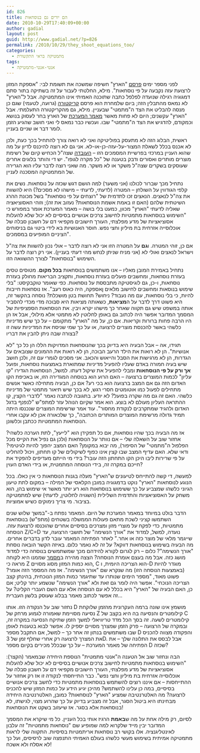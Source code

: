 ```yaml
---
id: 826
title: הם יורים גם בנוסחאות
date: 2010-10-29T17:40:09+00:00
author: gadial
layout: post
guid: http://www.gadial.net/?p=826
permalink: /2010/10/29/they_shoot_equations_too/
categories:
  - מתמטיקה בראי התקשורת
tags:
  - אנטי-אנטי-מתמטיקה
---
```

לפני מספר ימים [פרסם](http://www.haaretz.co.il/hasite/spages/1195328.html) "הארץ" חשיפה שמשכה את תשומת לבי: "אספקת המזון לרצועת עזה נקבעה על פי נוסחאות". מילא, החלטתי לעבור על זה בשתיקה בתור סתם דמגוגיה רגילה שנועדה לפלפל כתבה שתוכנה האמיתי אינו המתמטיקה. אבל ל"הארץ" לא נמאס מהתבלין הזה; ביום שלמחרת הוא פרסם [קריקטורה](http://www.haaretz.co.il/hasite/spages/1195538.html) (גרועה, לטעמי) שגם כן מנסה להבליט את הצד ה"מתמטי" שבעניין. מילא, גם מהקריקטורה התעלמתי. אבל "הארץ" עקשנים; היום לא פחות מאשר [מאמר המערכת](http://www.haaretz.co.il/hasite/spages/1195918.html) של הארץ בחר לעסוק בנושא וכמקודם, להדגיש את הצד ה"מתמטי" שבו. ועכשיו כבר נמאס לי ואני חושב שהגיע הזמן לומר דבר או שניים בעניין.

ראשית, הבלוג הזה לא מתעסק בפוליטיקה ואני לא רואה צורך להתחיל בכך כעת, ולכן לא אכנס בכלל לשאלת המצור-על-עזה-כן-או-לא. אני גם לא רוצה להיכנס לדיון על מה שהוא העניין במרכזי בפרשיית המסמכים הזו &#8211; [העובדה](http://www.haaretz.co.il/hasite/spages/1195330.html) שצה"ל הכחיש קיום של רשימת מוצרים מותרים ואסורים ודבק בטענה של "כל מקרה לגופו". יש די והותר בלוגים אחרים שעוסקים בשקרים שצה"ל משקר או לא משקר. מה שאני רוצה לדבר עליו הוא הגרירה של המתמטיקה המסכנה לעניין.

נתחיל מכך שברור לכולנו (אני משער) למה הושם דגש שכזה על נוסחאות. נשים את קלפי הגודווין על השולחן &#8211; המטרה (לדעתי, לדעתי &#8211; מישהו לא מסכים?) היא להשוות את צה"ל לנאצים. הנאצים זכו לתדמית של "רוצחים על פי נוסחאות" בשל מכונת ההרג השיטתית שלהם (האם זו באמת אשמת הנוסחאות? נעזוב את זה); וזוהי האסוציאציה שאליה לדעתי "הארץ" מכוון, כמעט בלי בושה &#8211; מאמר המערכת אומר במפורש כי "השימוש בנוסחאות מתמטיות לחישוב צרכים אנושיים בסיסיים לא יכול שלא להעלות אסוציאציות של מדע מפלצתי, העורך חישובים מקפיאי דם על חשבון סבלה של אוכלוסייה אזרחית בת מיליון וחצי נפש. חוסר האנושיות בא לידי ביטוי גם בניסוחים הציניים המופיעים במסמכים".

אם כן, זוהי המטרה. ו**גם** על המטרה הזו אני לא רוצה לדבר &#8211; אולי נכון להשוות את צה"ל וישראל לנאצים ואולי לא (אני מניח שניתן לנחש מהי דעתי בעניין). אני רק רוצה לדבר על השימוש "בנוסחאות" לצורך ההשוואה הזו.

נתחיל באמירת המובן מאליו &#8211; אנו משתמשים בנוסחאות **בכל מקום**. מטוסים טסים בעזרת נוסחאות, ומחשבים פועלים בעזרת נוסחאות, ותקציב הבריאות מחולק בעזרת נוסחאות, ו-כן, גם לוגיסטיקה מתבססת על נוסחאות. כפי שאומר טוקבקיסט: "בלי שימוש בנוסאות ומחשבים לחישוב מלאים ןאספקה, היה כאוס רעב". אז נוסחאות חייבות להיות, כי בלי נוסחאות, עם מה נעבוד? ניחוש? תחושת בטן מושכלת? נוסחה בהקשר זה, היא פשוט דרך לדבר על ה**מציאות**, כשאותה מציאות היא סבוכה מדי מכדי להסביר אותה במשפט שיש גם תקווה שאחר כך מישהו יקרא ויבין. את הנוסחאות הספציפיות של המסמך המדובר אפשר היה לכתוב גם באופן לחלוטין לא מתמטי אלא מילולי, אבל אז הן היו הרבה פחות ברורות וקריאות. אם כן, על מה "הארץ" מתקומם &#8211; על כך שיש מדיניות כלשהי באשר להכנסת מוצרים לרצועה, או על כך שמי שניסח את המדיניות עשה זו בצורה שבה ניתן להבין את דבריו?

תגידו, אה &#8211; אבל הבעיה היא בדיוק בכך שהנוסחאות המדויקות הללו הן כל כך "לא אנושיות". הן לא רואות את הילד הרעב הבוכה, הן לא רואות את ההמונים שצובאים על הגדרות, הן לא מרגישות את הסבל והייאוש והכאב. אני מסכים לגמרי עם זה, ולכן חושב שיש בעיה חמורה באדם שעליו להפעיל מדיניות שמתוארת באמצעות נוסחאות, ופועל **אך ורק על פי הנוסחאות** ומבלי להפעיל את שיקול דעתו. למשל, הנוסחאות הגדירו "קו עליון" לכמות המוצרים ברצועה &#8211; האם הרוע הוא בנוסחה המגדירה הזו, או באכיפת הקו האדום הזה גם אם המצב ברצועה הוא בכי רע? אם כן, הבעיה מתחילה כאשר אנשים מתחילים לפעול כמו אוטומטים חסרי רגש, לא בכך שיש תיאור מתמטי של מדיניות כלשהי. האם זה גם מה שקרה בפועל? לא יודע. בתגובה לכתבה נאמר "לדברי הקצין, קו ההתראה העליון מעולם לא בוצע. הוא אמר שקיום הנוהל עזר למתפ"ש "לנפנף בדגל האדום ולהגיד שמתקרבים לנקודת מחסור". עוד אמר שרשימת המוצרים שנכנסו היתה תמיד גדולה מרשימת המוצרים המותרים הכתובה", כך שלכאורה אכן לא עקבו אחרי הנוסחאות המתמטיות ככתבן וכלשונן.

אז מה הבעיה בכך שהיו נוסחאות, אם כל תפקידן הוא "לייעץ", לתת הערכה כלשהי? אחזור שוב על השאלה שלי &#8211; אם נוותר על הנוסחאות (ולכן גם נפיל את הקייס מכל הפלפול ה"מתמטי" של הסיפור), מה יבוא במקומן? האם המצב יהפוך להיות לגיטימי? ודאי שלא. האם עדיף המצב שבו קצין אינו כפוף לשיקולים של קו תחתון, ויכול להחליט על פי שרירות ליבו היכן הקו התחתון הזה עובר? בידי מי הייתם מעדיפים להפקיד את חייכם במקרה זה, בידי הנוסחה המתמטית, או בידי האדם העוין?

למעשה, די קשה להתייחס לטיעונים ש"הארץ" מעלה בגנות הנוסחאות כי אין כאלו. בכל הנוגע לנוסחאות "הארץ" נוקט בדמגוגיה במובן הקלאסי של המילה &#8211; במקום לתת טיעון הגיוני כלשהו שמצביע על כך ששימוש בנוסחאות הוא רע יותר מאשר אי שימוש בהן, הוא משחק על האסוציאציות והתדמית השלילית (השגויה לחלוטין, לדעתי) שיש למתמטיקה בציבור. מי צריך נימוקים כשיש אמוציות.

הדבר בולט במיוחד במאמר המערכת של היום. המאמר נפתח ב-"במשך שלוש שנים השתמשו קציני לשכת מתאם פעולות הממשלה בשטחים (מתפ"ש) בנוסחאות מתמטיות, כדי לפקח על מוצרי מזון ומצרכים בסיסיים אחרים שהוכנסו לרצועת עזה. הנוסחה Z/C=D נועדה, למשל, למדוד את "אורך הנשימה" של תושבי הרצועה, עד שייגמר מלאי של מוצר כזה או אחר." לאחר הפתיחה המאמר עובר לדון בדברים אחרים. מה הבעיה בשימוש בנוסחאות דווקא? על זה לא נאמר כלום. באיזה הקשר הובאה נוסחת "אורך הנשימה"? כלום &#8211; רק לגרום לקורא להידהם מכך שמשתמשים בנוסחה כדי למדוד מושג כזה. אבל מה בעצם אומרת הנוסחה? הצצה מהירה ב[מסמך](http://www.haaretz.co.il/hasite/images/printed/P261010/a.0.2610.420.3.9.pdf) שממנו היא לקוחה מראה כי Z הוא כמות המזון מסוג מסויים, C הוא הצריכה היומית, ו-D מוגדר להיות (באמצעות הנוסחה הזו) מה שנקרא שם "אורך הנשימה". אז מה המספר הזה אומר? פשוט מאוד, "מספר הימים שנותרו עד שתיגמר כמות המזון הנוכחית, בהינתן קצב הצריכה הנוכחי". אפשר היה לומר גם זאת ולא "אורך הנשימה" שנשמע יותר קליט; אם כן, האם הבעיה של "הארץ" היא בכלל לא עם הנוסחה אלא עם השם העברי הקליט? על זה אפשר לכתוב מאמר בבלוג שעוסק בלשון העברית&#8230;

נחזור שוב על הנקודה הזו. אותו D מושמץ אינו שונה ברמה העקרונית מהזמן שלוקחת נסיעה מסויימת שאמורה לגמוע מרחק של Z קילומטרים והנסיעה בה היא בקצב של C קילומטרים לשעה. זה בסך הכל מדד טריוויאלי למשך הזמן שתיקח הנסיעה במקרה זה, ובמקרה של הרצועה &#8211; פרק הזמן שמצרך מסויים יספיק לו. אפשר לבוא בטענות לאופן שבו משתמשים בנתון זה אחר כך &#8211; למשל, אם התקבל מספר D והפקודה מצווה להכניס את המצרך לרצועה רק אחרי שחלף זמן של 3D. אבל לבסס את התלונה שלך &#8211; את הפתיחה של מאמר המערכת &#8211; על כך שבכלל מכירים בקיום מספר D שכזה?

הבה ונחזור שוב אל הטענה ה"אנטי מתמטית" הנוספת היחידה שבמאמר (הקצר): "השימוש בנוסחאות מתמטיות לחישוב צרכים אנושיים בסיסיים לא יכול שלא להעלות אסוציאציות של מדע מפלצתי, העורך חישובים מקפיאי דם על חשבון סבלה של אוכלוסייה אזרחית בת מיליון וחצי נפש". כבר התייחסתי לנקודה זו אז רק אחזור על ההתייחסות &#8211; אם איננו רוצים להשתמש בנוסחאות מתמטיות כדי לחשב צרכים אנושיים בסיסיים, במה כן עלינו להשתמש? מהיכן יגיע הידע על כמות המזון שיש להכניס לרצועה? מה האלטרנטיבה שמציע "הארץ" לנוסחאות? כמובן, האלטרנטיבה היחידה מבחינתו היא ביטול הסגר, אבל זה מצביע בדיוק על כך שהרוע מצוי, לגישתו, לא בנוסחאות אלא בסגר. אז שיעזוב בשקט את הנוסחאות!

לסיום, רק מילה אחת על מה ש**באמת** הרגיז אותי בכל העניין. כל מי שיקרא את המסמך המדובר יבין מייד שלקרוא למה שמופיע שם "נוסחאות מתמטיות" זה עלבון לאינטליגנציה. אלו בקושי רב נוסחאות אריתמטיות בסיסיות. התקווה שלי לראות מתמטיקה אמיתית בשימוש מעשי כלשהו בעולם האמיתי התנפצה שוב לרסיסים, ועל כך לא אסלח ולא אשכח!